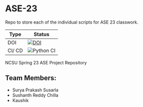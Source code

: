 # ASE-23

Repo to store each of the individual scripts for ASE 23 classwork.

| Type | Status |
| ---------- | -------------------- |
| DOI | [![DOI](https://zenodo.org/badge/588627911.svg)](https://zenodo.org/badge/latestdoi/588627911) |
| CI/ CD | ![Python CI](https://github.com/surya-prakash-susarla/SE-Proj22-Team11/actions/workflows/build-test.yaml/badge.svg) |

NCSU Spring 23 ASE Project Repository

## Team Members:
- Surya Prakash Susarla
- Sushanth Reddy Chilla
- Kaushik
